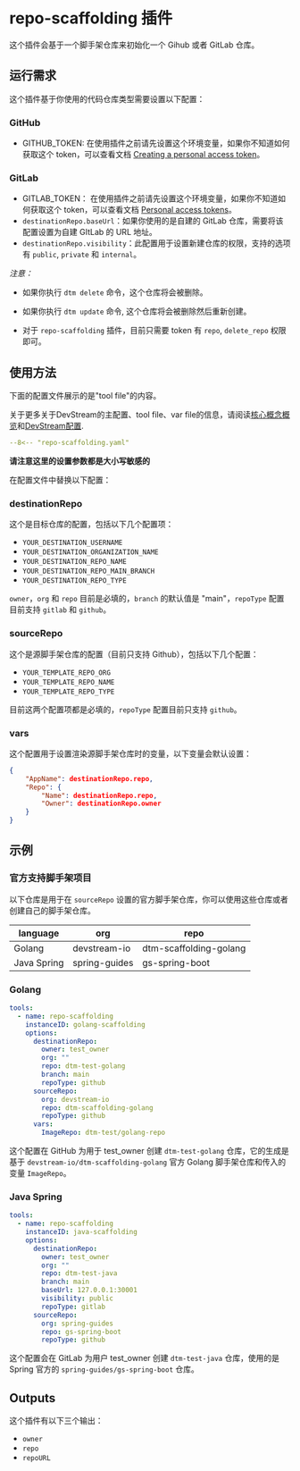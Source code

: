 # repo-scaffolding 插件

这个插件会基于一个脚手架仓库来初始化一个 Gihub 或者 GitLab 仓库。

## 运行需求

这个插件基于你使用的代码仓库类型需要设置以下配置：

### GitHub

- GITHUB_TOKEN: 在使用插件之前请先设置这个环境变量，如果你不知道如何获取这个 token，可以查看文档 [Creating a personal access token](https://docs.github.com/en/authentication/keeping-your-account-and-data-secure/creating-a-personal-access-token)。

### GitLab

- GITLAB_TOKEN： 在使用插件之前请先设置这个环境变量，如果你不知道如何获取这个 token，可以查看文档 [Personal access tokens](https://docs.gitlab.com/ee/user/profile/personal_access_tokens.html)。
- `destinationRepo.baseUrl`：如果你使用的是自建的 GitLab 仓库，需要将该配置设置为自建 GItLab 的 URL 地址。
- `destinationRepo.visibility`：此配置用于设置新建仓库的权限，支持的选项有 `public`, `private` 和 `internal`。

*注意：*

- 如果你执行 `dtm delete` 命令，这个仓库将会被删除。

- 如果你执行 `dtm update` 命令,  这个仓库将会被删除然后重新创建。 

- 对于 `repo-scaffolding` 插件，目前只需要 token 有 `repo`, `delete_repo` 权限即可。 

## 使用方法

下面的配置文件展示的是"tool file"的内容。

关于更多关于DevStream的主配置、tool file、var file的信息，请阅读[核心概念概览](../core-concepts/core-concepts.zh.md)和[DevStream配置](../core-concepts/config.zh.md).

```yaml
--8<-- "repo-scaffolding.yaml"
```

**请注意这里的设置参数都是大小写敏感的**

在配置文件中替换以下配置：

### destinationRepo

这个是目标仓库的配置，包括以下几个配置项：

- `YOUR_DESTINATION_USERNAME`
- `YOUR_DESTINATION_ORGANIZATION_NAME`
- `YOUR_DESTINATION_REPO_NAME`
- `YOUR_DESTINATION_REPO_MAIN_BRANCH`
- `YOUR_DESTINATION_REPO_TYPE`

`owner`，`org` 和 `repo` 目前是必填的，`branch` 的默认值是  "main"，`repoType` 配置目前支持 `gitlab` 和 `github`。

### sourceRepo

这个是源脚手架仓库的配置（目前只支持 Github），包括以下几个配置：

- `YOUR_TEMPLATE_REPO_ORG`
- `YOUR_TEMPLATE_REPO_NAME`
- `YOUR_TEMPLATE_REPO_TYPE`

目前这两个配置项都是必填的，`repoType` 配置目前只支持 `github`。

### vars

这个配置用于设置渲染源脚手架仓库时的变量，以下变量会默认设置：

```json
{
    "AppName": destinationRepo.repo,
    "Repo": {
        "Name": destinationRepo.repo,
        "Owner": destinationRepo.owner
    }
}
```

## 示例 

### 官方支持脚手架项目

以下仓库是用于在 `sourceRepo` 设置的官方脚手架仓库，你可以使用这些仓库或者创建自己的脚手架仓库。

| language | org | repo |
|  ----  | ----  |----  |
| Golang | devstream-io | dtm-scaffolding-golang |
| Java Spring | spring-guides | gs-spring-boot |


### Golang

```yaml
tools:
  - name: repo-scaffolding
    instanceID: golang-scaffolding
    options:
      destinationRepo:
        owner: test_owner
        org: ""
        repo: dtm-test-golang
        branch: main
        repoType: github
      sourceRepo:
        org: devstream-io
        repo: dtm-scaffolding-golang
        repoType: github
      vars:
        ImageRepo: dtm-test/golang-repo
```

这个配置在 GitHub 为用于 test_owner 创建 `dtm-test-golang` 仓库，它的生成是基于 `devstream-io/dtm-scaffolding-golang` 官方 Golang 脚手架仓库和传入的变量 `ImageRepo`。

### Java Spring

```yaml
tools:
  - name: repo-scaffolding
    instanceID: java-scaffolding
    options:
      destinationRepo:
        owner: test_owner
        org: ""
        repo: dtm-test-java
        branch: main
        baseUrl: 127.0.0.1:30001
        visibility: public
        repoType: gitlab
      sourceRepo:
        org: spring-guides
        repo: gs-spring-boot
        repoType: github
```

这个配置会在 GitLab 为用户 test_owner 创建 `dtm-test-java` 仓库，使用的是 Spring 官方的 `spring-guides/gs-spring-boot` 仓库。

## Outputs

这个插件有以下三个输出：

- `owner`
- `repo`
- `repoURL`
